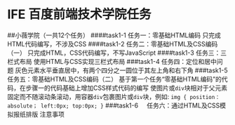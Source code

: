 # IFE 百度前端技术学院任务
##小薇学院（一共12个任务）
####task1-1    任务一：零基础HTML编码
只完成HTML代码编写，不涉及CSS
####task1-2    任务二：零基础HTML及CSS编码（一）
只完成HTML，CSS代码编写，不写JavaScript
####task1-3    任务三：三栏式布局
使用HTML与CSS实现三栏式布局
###task1-4     任务四：定位和居中问题
灰色元素水平垂直居中，有两个四分之一圆位于其左上角和右下角
###task1-5     任务五：零基础HTML及CSS编码（二）
基于第一个任务“零基础HTML编码”的代码，在步骤一的代码基础上增加CSS样式代码的编写
使图片或`div`块相对于父元素固定而不随滚动条滚动，用容器`div`包裹图片或`div`块，例如:
``img {
  position：absolute；
  left:0px;
  top:0px;
  }``
###task1-6     任务六：通过HTML及CSS模拟报纸排版
注意事项
